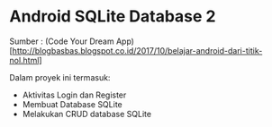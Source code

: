 # Android SQLite Database 2

Sumber : (Code Your Dream App)[http://blogbasbas.blogspot.co.id/2017/10/belajar-android-dari-titik-nol.html]

Dalam proyek ini termasuk:
- Aktivitas Login dan Register
- Membuat Database SQLite
- Melakukan CRUD database SQLite
